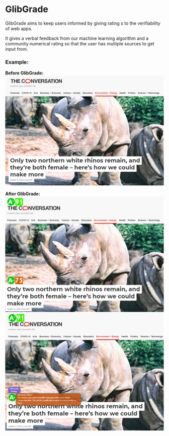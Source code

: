 # GlibGrade
GlibGrade aims to keep users informed by giving rating s to the verifiability of web apps.

It gives a verbal feedback from our machine learning algorithm and a community numerical rating so that the user has multiple sources to get input from.

### Example:

<strong>Before GlibGrade:</strong><br/>
![News article with no additional information](images/noGlibGrade.png?raw=true)


<strong>After GlibGrade:</strong><br/>
![News article with with additional information](images/withGlibGrade.png?raw=true)<br/>
![Displaying the glibgrade features](images/displayGlibGrade.png?raw=true)